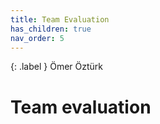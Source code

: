 ```yaml
---
title: Team Evaluation
has_children: true
nav_order: 5
---
```


{: .label }
Ömer Öztürk

# Team evaluation
